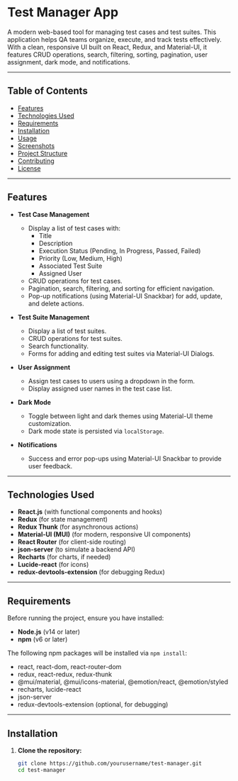 # Test Manager App

A modern web-based tool for managing test cases and test suites. This application helps QA teams organize, execute, and track tests effectively. With a clean, responsive UI built on React, Redux, and Material-UI, it features CRUD operations, search, filtering, sorting, pagination, user assignment, dark mode, and notifications.

---

## Table of Contents

- [Features](#features)
- [Technologies Used](#technologies-used)
- [Requirements](#requirements)
- [Installation](#installation)
- [Usage](#usage)
- [Screenshots](#screenshots)
- [Project Structure](#project-structure)
- [Contributing](#contributing)
- [License](#license)

---

## Features

- **Test Case Management**
  - Display a list of test cases with:
    - Title
    - Description
    - Execution Status (Pending, In Progress, Passed, Failed)
    - Priority (Low, Medium, High)
    - Associated Test Suite
    - Assigned User
  - CRUD operations for test cases.
  - Pagination, search, filtering, and sorting for efficient navigation.
  - Pop-up notifications (using Material-UI Snackbar) for add, update, and delete actions.

- **Test Suite Management**
  - Display a list of test suites.
  - CRUD operations for test suites.
  - Search functionality.
  - Forms for adding and editing test suites via Material-UI Dialogs.

- **User Assignment**
  - Assign test cases to users using a dropdown in the form.
  - Display assigned user names in the test case list.

- **Dark Mode**
  - Toggle between light and dark themes using Material-UI theme customization.
  - Dark mode state is persisted via `localStorage`.

- **Notifications**
  - Success and error pop-ups using Material-UI Snackbar to provide user feedback.

---

## Technologies Used

- **React.js** (with functional components and hooks)
- **Redux** (for state management)
- **Redux Thunk** (for asynchronous actions)
- **Material-UI (MUI)** (for modern, responsive UI components)
- **React Router** (for client-side routing)
- **json-server** (to simulate a backend API)
- **Recharts** (for charts, if needed)
- **Lucide-react** (for icons)
- **redux-devtools-extension** (for debugging Redux)

---

## Requirements

Before running the project, ensure you have installed:
- **Node.js** (v14 or later)
- **npm** (v6 or later)

The following npm packages will be installed via `npm install`:
- react, react-dom, react-router-dom
- redux, react-redux, redux-thunk
- @mui/material, @mui/icons-material, @emotion/react, @emotion/styled
- recharts, lucide-react
- json-server
- redux-devtools-extension (optional, for debugging)

---

## Installation

1. **Clone the repository:**

   ```bash
   git clone https://github.com/yourusername/test-manager.git
   cd test-manager
